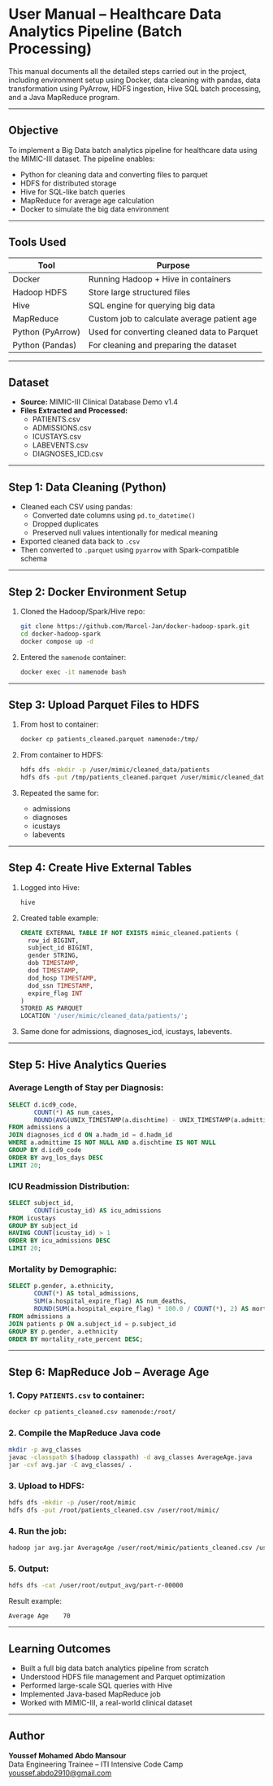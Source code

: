 #  User Manual – Healthcare Data Analytics Pipeline (Batch Processing)

This manual documents all the detailed steps carried out in the project, including environment setup using Docker, data cleaning with pandas, data transformation using PyArrow, HDFS ingestion, Hive SQL batch processing, and a Java MapReduce program.


---

##  Objective

To implement a Big Data batch analytics pipeline for healthcare data using the MIMIC-III dataset. The pipeline enables:

- Python for cleaning data and converting files to parquet
- HDFS for distributed storage
- Hive for SQL-like batch queries
- MapReduce for average age calculation
- Docker to simulate the big data environment

---

##  Tools Used

| Tool          | Purpose                                      |
|---------------|----------------------------------------------|
| Docker        | Running Hadoop + Hive in containers          |
| Hadoop HDFS   | Store large structured files                 |
| Hive          | SQL engine for querying big data             |
| MapReduce     | Custom job to calculate average patient age  |
| Python (PyArrow)       | Used for converting cleaned data to Parquet  |
| Python (Pandas)        | For cleaning and preparing the dataset       |

---

##  Dataset

- **Source:** MIMIC-III Clinical Database Demo v1.4
- **Files Extracted and Processed:**
  - PATIENTS.csv
  - ADMISSIONS.csv
  - ICUSTAYS.csv
  - LABEVENTS.csv
  - DIAGNOSES_ICD.csv

---

##  Step 1: Data Cleaning (Python)

- Cleaned each CSV using pandas:
  - Converted date columns using `pd.to_datetime()`
  - Dropped duplicates
  - Preserved null values intentionally for medical meaning
- Exported cleaned data back to `.csv`
- Then converted to `.parquet` using `pyarrow` with Spark-compatible schema

---

##  Step 2: Docker Environment Setup

1. Cloned the Hadoop/Spark/Hive repo:
   ```bash
   git clone https://github.com/Marcel-Jan/docker-hadoop-spark.git
   cd docker-hadoop-spark
   docker compose up -d
   ```

2. Entered the `namenode` container:
   ```bash
   docker exec -it namenode bash
   ```

---

##  Step 3: Upload Parquet Files to HDFS

1. From host to container:
   ```bash
   docker cp patients_cleaned.parquet namenode:/tmp/
   ```

2. From container to HDFS:
   ```bash
   hdfs dfs -mkdir -p /user/mimic/cleaned_data/patients
   hdfs dfs -put /tmp/patients_cleaned.parquet /user/mimic/cleaned_data/patients/
   ```

3. Repeated the same for:
   - admissions
   - diagnoses
   - icustays
   - labevents

---

##  Step 4: Create Hive External Tables

1. Logged into Hive:
   ```bash
   hive
   ```

2. Created table example:
   ```sql
   CREATE EXTERNAL TABLE IF NOT EXISTS mimic_cleaned.patients (
     row_id BIGINT,
     subject_id BIGINT,
     gender STRING,
     dob TIMESTAMP,
     dod TIMESTAMP,
     dod_hosp TIMESTAMP,
     dod_ssn TIMESTAMP,
     expire_flag INT
   )
   STORED AS PARQUET
   LOCATION '/user/mimic/cleaned_data/patients/';
   ```

3. Same done for admissions, diagnoses_icd, icustays, labevents.

---

##  Step 5: Hive Analytics Queries

###  Average Length of Stay per Diagnosis:
```sql
SELECT d.icd9_code,
       COUNT(*) AS num_cases,
       ROUND(AVG(UNIX_TIMESTAMP(a.dischtime) - UNIX_TIMESTAMP(a.admittime)) / 86400, 2) AS avg_los_days
FROM admissions a
JOIN diagnoses_icd d ON a.hadm_id = d.hadm_id
WHERE a.admittime IS NOT NULL AND a.dischtime IS NOT NULL
GROUP BY d.icd9_code
ORDER BY avg_los_days DESC
LIMIT 20;
```

###  ICU Readmission Distribution:
```sql
SELECT subject_id,
       COUNT(icustay_id) AS icu_admissions
FROM icustays
GROUP BY subject_id
HAVING COUNT(icustay_id) > 1
ORDER BY icu_admissions DESC
LIMIT 20;
```

###  Mortality by Demographic:
```sql
SELECT p.gender, a.ethnicity,
       COUNT(*) AS total_admissions,
       SUM(a.hospital_expire_flag) AS num_deaths,
       ROUND(SUM(a.hospital_expire_flag) * 100.0 / COUNT(*), 2) AS mortality_rate_percent
FROM admissions a
JOIN patients p ON a.subject_id = p.subject_id
GROUP BY p.gender, a.ethnicity
ORDER BY mortality_rate_percent DESC;
```

---

##  Step 6: MapReduce Job – Average Age

### 1. Copy `PATIENTS.csv` to container:
```bash
docker cp patients_cleaned.csv namenode:/root/
```

### 2. Compile the MapReduce Java code
```bash
mkdir -p avg_classes
javac -classpath $(hadoop classpath) -d avg_classes AverageAge.java
jar -cvf avg.jar -C avg_classes/ .
```

### 3. Upload to HDFS:
```bash
hdfs dfs -mkdir -p /user/root/mimic
hdfs dfs -put /root/patients_cleaned.csv /user/root/mimic/
```

### 4. Run the job:
```bash
hadoop jar avg.jar AverageAge /user/root/mimic/patients_cleaned.csv /user/root/output_avg
```

### 5. Output:
```bash
hdfs dfs -cat /user/root/output_avg/part-r-00000
```

Result example:
```
Average Age    70
```

---

##  Learning Outcomes

- Built a full big data batch analytics pipeline from scratch
- Understood HDFS file management and Parquet optimization
- Performed large-scale SQL queries with Hive
- Implemented Java-based MapReduce job
- Worked with MIMIC-III, a real-world clinical dataset

---

##  Author

**Youssef Mohamed Abdo Mansour**  
Data Engineering Trainee – ITI Intensive Code Camp
youssef.abdo2910@gmail.com
